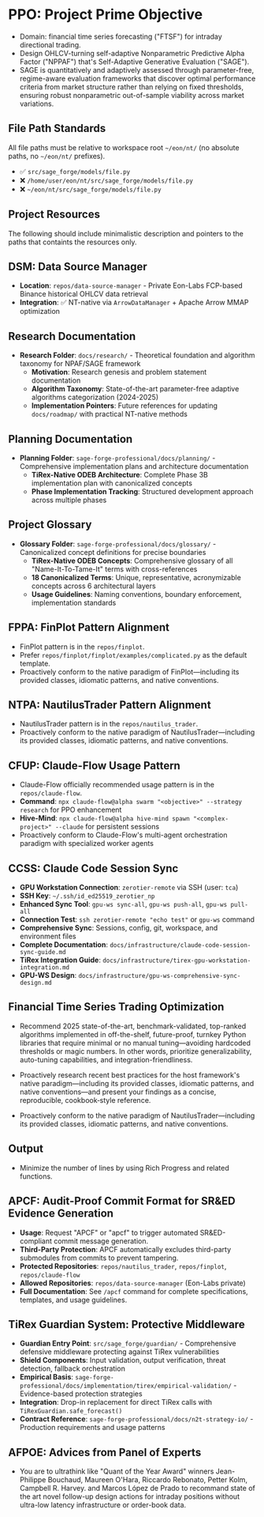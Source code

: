 # PPO: Project Prime Objective

- Domain: financial time series forecasting ("FTSF") for intraday directional trading.
- Design OHLCV-turning self-adaptive Nonparametric Predictive Alpha Factor ("NPPAF") that's Self-Adaptive Generative Evaluation ("SAGE").
- SAGE is quantitatively and adaptively assessed through parameter-free, regime-aware evaluation frameworks that discover optimal performance criteria from market structure rather than relying on fixed thresholds, ensuring robust nonparametric out-of-sample viability across market variations.

## File Path Standards

All file paths must be relative to workspace root `~/eon/nt/` (no absolute paths, no `~/eon/nt/` prefixes).

- ✅ `src/sage_forge/models/file.py`
- ❌ `/home/user/eon/nt/src/sage_forge/models/file.py`
- ❌ `~/eon/nt/src/sage_forge/models/file.py`

## Project Resources

The following should include minimalistic description and pointers to the paths that containts the resources only.

## DSM: Data Source Manager

- **Location**: `repos/data-source-manager` - Private Eon-Labs FCP-based Binance historical OHLCV data retrieval
- **Integration**: ✅ NT-native via `ArrowDataManager` + Apache Arrow MMAP optimization

## Research Documentation

- **Research Folder**: `docs/research/` - Theoretical foundation and algorithm taxonomy for NPAF/SAGE framework
  - **Motivation**: Research genesis and problem statement documentation
  - **Algorithm Taxonomy**: State-of-the-art parameter-free adaptive algorithms categorization (2024-2025)
  - **Implementation Pointers**: Future references for updating `docs/roadmap/` with practical NT-native methods

## Planning Documentation

- **Planning Folder**: `sage-forge-professional/docs/planning/` - Comprehensive implementation plans and architecture documentation
  - **TiRex-Native ODEB Architecture**: Complete Phase 3B implementation plan with canonicalized concepts
  - **Phase Implementation Tracking**: Structured development approach across multiple phases

## Project Glossary

- **Glossary Folder**: `sage-forge-professional/docs/glossary/` - Canonicalized concept definitions for precise boundaries
  - **TiRex-Native ODEB Concepts**: Comprehensive glossary of all "Name-It-To-Tame-It" terms with cross-references
  - **18 Canonicalized Terms**: Unique, representative, acronymizable concepts across 6 architectural layers
  - **Usage Guidelines**: Naming conventions, boundary enforcement, implementation standards

## FPPA: FinPlot Pattern Alignment

- FinPlot pattern is in the `repos/finplot`.
- Prefer `repos/finplot/finplot/examples/complicated.py` as the default template.
- Proactively conform to the native paradigm of FinPlot—including its provided classes, idiomatic patterns, and native conventions.

## NTPA: NautilusTrader Pattern Alignment

- NautilusTrader pattern is in the `repos/nautilus_trader`.
- Proactively conform to the native paradigm of NautilusTrader—including its provided classes, idiomatic patterns, and native conventions.

## CFUP: Claude-Flow Usage Pattern

- Claude-Flow officially recommended usage pattern is in the `repos/claude-flow`.
- **Command**: `npx claude-flow@alpha swarm "<objective>" --strategy research` for PPO enhancement
- **Hive-Mind**: `npx claude-flow@alpha hive-mind spawn "<complex-project>" --claude` for persistent sessions
- Proactively conform to Claude-Flow's multi-agent orchestration paradigm with specialized worker agents

## CCSS: Claude Code Session Sync

- **GPU Workstation Connection**: `zerotier-remote` via SSH (user: `tca`)
- **SSH Key**: `~/.ssh/id_ed25519_zerotier_np`
- **Enhanced Sync Tool**: `gpu-ws sync-all`, `gpu-ws push-all`, `gpu-ws pull-all`
- **Connection Test**: `ssh zerotier-remote "echo test"` or `gpu-ws` command
- **Comprehensive Sync**: Sessions, config, git, workspace, and environment files
- **Complete Documentation**: `docs/infrastructure/claude-code-session-sync-guide.md`
- **TiRex Integration Guide**: `docs/infrastructure/tirex-gpu-workstation-integration.md`
- **GPU-WS Design**: `docs/infrastructure/gpu-ws-comprehensive-sync-design.md`

## Financial Time Series Trading Optimization

- Recommend 2025 state-of-the-art, benchmark-validated, top-ranked algorithms implemented in off-the-shelf, future-proof, turnkey Python libraries that require minimal or no manual tuning—avoiding hardcoded thresholds or magic numbers. In other words, prioritize generalizability, auto-tuning capabilities, and integration-friendliness.

- Proactively research recent best practices for the host framework's native paradigm—including its provided classes, idiomatic patterns, and native conventions—and present your findings as a concise, reproducible, cookbook‑style reference.

- Proactively conform to the native paradigm of NautilusTrader—including its provided classes, idiomatic patterns, and native conventions.

## Output

- Minimize the number of lines by using Rich Progress and related functions.

## APCF: Audit-Proof Commit Format for SR&ED Evidence Generation

- **Usage**: Request "APCF" or "apcf" to trigger automated SR&ED-compliant commit message generation.
- **Third-Party Protection**: APCF automatically excludes third-party submodules from commits to prevent tampering.
- **Protected Repositories**: `repos/nautilus_trader`, `repos/finplot`, `repos/claude-flow`
- **Allowed Repositories**: `repos/data-source-manager` (Eon-Labs private)
- **Full Documentation**: See `/apcf` command for complete specifications, templates, and usage guidelines.

## TiRex Guardian System: Protective Middleware

- **Guardian Entry Point**: `src/sage_forge/guardian/` - Comprehensive defensive middleware protecting against TiRex vulnerabilities
- **Shield Components**: Input validation, output verification, threat detection, fallback orchestration  
- **Empirical Basis**: `sage-forge-professional/docs/implementation/tirex/empirical-validation/` - Evidence-based protection strategies
- **Integration**: Drop-in replacement for direct TiRex calls with `TiRexGuardian.safe_forecast()`
- **Contract Reference**: `sage-forge-professional/docs/n2t-strategy-io/` - Production requirements and usage patterns

## AFPOE: Advices from Panel of Experts

- You are to ultrathink like "Quant of the Year Award" winners Jean-Philippe Bouchaud, Maureen O'Hara, Riccardo Rebonato, Petter Kolm, Campbell R. Harvey. and Marcos López de Prado to recommand state of the art novel follow-up design actions for intraday positions without ultra-low latency infrastructure or order-book data.
